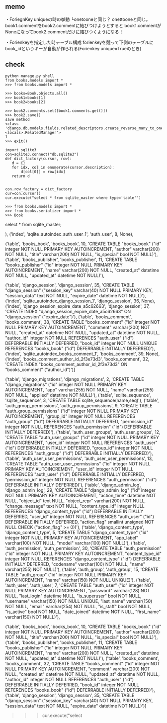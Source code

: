 ## memo
・ForiegnKey uniqueの時の挙動
└onetooneと同じ？
onettooneと同じ。book1.commentをbook2.commentに結びつけようとすると
book1.commentがNoneになってbook2.commentだけに結びつくようになる！




・Forienkeyを指定した時テーブル構成
forienkeyを競って下側のテーブルにbook_idというキーが自動が作られる(Forienkey unique=Trueのとき)

## check
```
python manage.py shell
from books.models import *
>>> from books.models import *

>>> books=Book.objects.all()  
>>> book1=books[1]
>>> book2=books[2]

>>> book2.comments.set([book1.comments.get()])  
>>> book2.save()
save method
<class 'django.db.models.fields.related_descriptors.create_reverse_many_to_one_manager.<locals>.RelatedManager'>    
1
>>> exit()

```
 


```
import sqlite3
con=sqlite3.connect("db.sqlite3")
def dict_factory(cursor, row):
   d = {}
   for idx, col in enumerate(cursor.description):
       d[col[0]] = row[idx]
   return d


con.row_factory = dict_factory
cur=con.cursor()
cur.execute("select * from sqlite_master where type='table'")
```


```
>>> from books.models import *
>>> from books.serializer import * 
>>> Book
```

select * from sqlite_master;








), ('index', 'sqlite_autoindex_auth_user_1', 'auth_user', 8, None), 

('table', 'books_book', 'books_book', 10, 'CREATE TABLE "books_book" ("id" integer NOT NULL PRIMARY KEY AUTOINCREMENT, "author" varchar(200) NOT NULL, "title" varchar(200) NOT NULL, "is_special" bool NOT NULL)'), ('table', 'books_publisher', 'books_publisher', 11, 'CREATE TABLE "books_publisher" ("id" integer NOT NULL PRIMARY KEY AUTOINCREMENT, "name" varchar(200) NOT NULL, "created_at" datetime NOT NULL, "updated_at" datetime NOT NULL)'),


 ('table', 'django_session', 'django_session', 35, 'CREATE TABLE "django_session" ("session_key" varchar(40) NOT NULL PRIMARY KEY, "session_data" text NOT NULL, "expire_date" datetime NOT NULL)'), ('index', 'sqlite_autoindex_django_session_1', 'django_session', 36, None), ('index', 'django_session_expire_date_a5c62663', 'django_session', 37, 'CREATE INDEX "django_session_expire_date_a5c62663" ON "django_session" ("expire_date")'), ('table', 'books_comment', 'books_comment', 38, 'CREATE TABLE "books_comment" ("id" integer NOT NULL PRIMARY KEY AUTOINCREMENT, "comment" varchar(200) NOT NULL, "created_at" datetime NOT NULL, "updated_at" datetime NOT NULL, "author_id" integer NOT NULL REFERENCES "auth_user" ("id") DEFERRABLE INITIALLY DEFERRED, "book_id" integer NOT NULL UNIQUE REFERENCES "books_book" ("id") DEFERRABLE INITIALLY DEFERRED)'), ('index', 'sqlite_autoindex_books_comment_1', 'books_comment', 39, None), ('index', 'books_comment_author_id_2f3e73d3', 'books_comment', 32, 'CREATE INDEX "books_comment_author_id_2f3e73d3" ON "books_comment" ("author_id")')]





('table', 'django_migrations', 'django_migrations', 2, 'CREATE TABLE "django_migrations" ("id" integer NOT NULL PRIMARY KEY AUTOINCREMENT, "app" varchar(255) NOT NULL, "name" varchar(255) NOT NULL, "applied" datetime NOT NULL)'), ('table', 'sqlite_sequence', 'sqlite_sequence', 3, 'CREATE TABLE sqlite_sequence(name,seq)'), ('table', 'auth_group_permissions', 'auth_group_permissions', 9, 'CREATE TABLE "auth_group_permissions" ("id" integer NOT NULL PRIMARY KEY 
AUTOINCREMENT, "group_id" integer NOT NULL REFERENCES "auth_group" ("id") DEFERRABLE INITIALLY DEFERRED, "permission_id" integer NOT NULL REFERENCES "auth_permission" ("id") DEFERRABLE INITIALLY DEFERRED)'), ('table', 'auth_user_groups', 'auth_user_groups', 12, 'CREATE TABLE "auth_user_groups" ("id" integer NOT NULL PRIMARY KEY AUTOINCREMENT, "user_id" integer NOT NULL REFERENCES "auth_user" ("id") DEFERRABLE INITIALLY DEFERRED, "group_id" integer NOT NULL REFERENCES "auth_group" ("id") DEFERRABLE INITIALLY DEFERRED)'), ('table', 'auth_user_user_permissions', 'auth_user_user_permissions', 13, 'CREATE TABLE "auth_user_user_permissions" ("id" integer NOT NULL PRIMARY KEY AUTOINCREMENT, "user_id" integer NOT NULL REFERENCES "auth_user" ("id") DEFERRABLE INITIALLY DEFERRED, "permission_id" integer NOT NULL REFERENCES "auth_permission" ("id") DEFERRABLE INITIALLY DEFERRED)'), ('table', 'django_admin_log', 'django_admin_log', 29, 'CREATE TABLE "django_admin_log" ("id" integer NOT NULL PRIMARY KEY AUTOINCREMENT, "action_time" datetime 
NOT NULL, "object_id" text NULL, "object_repr" varchar(200) NOT NULL, "change_message" text NOT NULL, "content_type_id" integer NULL REFERENCES "django_content_type" ("id") DEFERRABLE INITIALLY DEFERRED, "user_id" integer NOT NULL REFERENCES "auth_user" ("id") DEFERRABLE INITIALLY DEFERRED, "action_flag" smallint unsigned NOT NULL CHECK ("action_flag" >= 0))'), ('table', 'django_content_type', 'django_content_type', 5, 'CREATE TABLE "django_content_type" ("id" integer NOT NULL PRIMARY KEY AUTOINCREMENT, "app_label" varchar(100) NOT NULL, "model" varchar(100) NOT NULL)'), ('table', 'auth_permission', 'auth_permission', 30, 'CREATE TABLE "auth_permission" ("id" integer NOT NULL PRIMARY KEY AUTOINCREMENT, "content_type_id" integer NOT NULL REFERENCES "django_content_type" ("id") DEFERRABLE INITIALLY DEFERRED, "codename" varchar(100) NOT NULL, "name" varchar(255) NOT NULL)'), ('table', 'auth_group', 'auth_group', 15, 'CREATE TABLE "auth_group" ("id" integer NOT NULL PRIMARY KEY AUTOINCREMENT, "name" varchar(150) NOT NULL UNIQUE)'), 
('table', 'auth_user', 'auth_user', 7, 'CREATE TABLE "auth_user" ("id" integer NOT NULL PRIMARY KEY AUTOINCREMENT, "password" varchar(128) NOT NULL, "last_login" datetime NULL, "is_superuser" bool NOT NULL, "username" varchar(150) NOT NULL UNIQUE, "last_name" varchar(150) NOT NULL, "email" varchar(254) NOT NULL, "is_staff" bool NOT NULL, "is_active" bool NOT NULL, "date_joined" datetime NOT NULL, "first_name" varchar(150) NOT NULL)'),

 ('table', 'books_book', 'books_book', 10, 'CREATE TABLE "books_book" ("id" integer NOT NULL PRIMARY KEY AUTOINCREMENT, "author" varchar(200) 
NOT NULL, "title" varchar(200) NOT NULL, "is_special" bool NOT NULL)'), ('table', 'books_publisher', 'books_publisher', 11, 'CREATE TABLE "books_publisher" ("id" integer NOT NULL PRIMARY KEY AUTOINCREMENT, "name" varchar(200) NOT NULL, "created_at" datetime NOT NULL, "updated_at" datetime NOT NULL)'),
 ('table', 'books_comment', 'books_comment', 32, 'CREATE TABLE "books_comment" ("id" integer NOT NULL PRIMARY KEY AUTOINCREMENT, "comment" varchar(200) NOT NULL, 
"created_at" datetime NOT NULL, "updated_at" datetime NOT NULL, "author_id" integer NOT NULL REFERENCES "auth_user" 
("id") DEFERRABLE INITIALLY DEFERRED,
 "book_id" integer NOT NULL REFERENCES "books_book" ("id") DEFERRABLE INITIALLY DEFERRED)'), ('table', 'django_session', 'django_session', 35, 'CREATE TABLE "django_session" ("session_key" varchar(40) NOT NULL PRIMARY KEY, "session_data" text NOT NULL, "expire_date" datetime NOT NULL)')]
>>> cur.execute("select